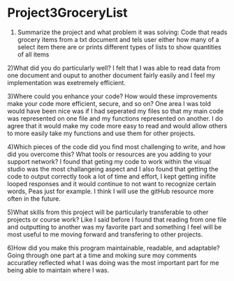 # Project3GroceryList
1) Summarize the project and what problem it was solving:
  Code that reads grocery items from a txt document and tels user either how many of a select item there are or prints different types of lists to show quantities of all items

2)What did you do particularly well?
  I felt that I was able to read data from one document and ouput to another document fairly easily and I feel my implementation was exetremely efficient.

3)Where could you enhance your code? How would these improvements make your code more efficient, secure, and so on?
  One area I was told would have been nice was if I had seperated my files so that my main code was represented on one file and my functions represented on another. I do agree that it would make my code more easy to read and would allow others to more easily take my functions and use them for other projects.

4)Which pieces of the code did you find most challenging to write, and how did you overcome this? What tools or resources are you adding to your support network?
  I found that geting my code to work within the visual studio was the most challangeing aspect and I also found that getting the code to output correctly took a lot of time and effort, I       kept getting inifite looped responses and it would continue to not want to recognize certain words, Peas just for example. I think I will use the gitHub resource more often in the future.

5)What skills from this project will be particularly transferable to other projects or course work? 
  Like I said before I found that reading from one file and outputting to another was my favorite part and something I feel will be most useful to me moving forward and transfering to other projects.
  
6)How did you make this program maintainable, readable, and adaptable?
  Going through one part at a time and moking sure moy comments accuratley reflected what I was doing was the most important part for me being able to maintain where I was.
  
